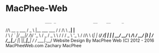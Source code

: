 # MacPhee-Web 
                      ___ _                 __    __     _     
   /\/\   __ _  ___  / _ \ |__   ___  ___  / / /\ \ \___| |__  
  /    \ / _` |/ __|/ /_)/ '_ \ / _ \/ _ \ \ \/  \/ / _ \ '_ \ 
 / /\/\ \ (_| | (__/ ___/| | | |  __/  __/  \  /\  /  __/ |_) |
 \/    \/\__,_|\___\/    |_| |_|\___|\___|   \/  \/ \___|_.__/ 
         Website Design By MacPhee Web (C) 2012 - 2016
        		   MacPheeWeb.com
                   Zachary MacPhee
